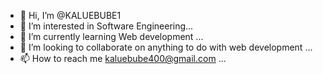 - 👋 Hi, I’m @KALUEBUBE1
- 👀 I’m interested in Software Engineering...
- 🌱 I’m currently learning Web development ...
- 💞️ I’m looking to collaborate on anything to do with web development ...
- 📫 How to reach me kaluebube400@gmail.com ...

<!---
KALUEBUBE1/KALUEBUBE1 is a ✨ special ✨ repository because its `README.md` (this file) appears on your GitHub profile.
You can click the Preview link to take a look at your changes.
--->
